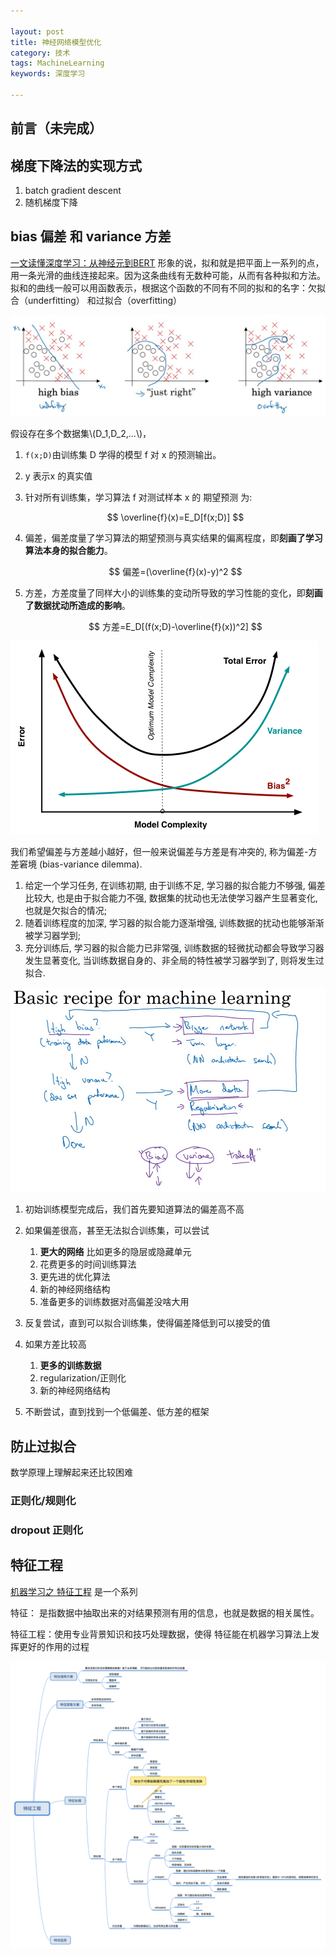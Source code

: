 ```yaml
---

layout: post
title: 神经网络模型优化
category: 技术
tags: MachineLearning
keywords: 深度学习

---
```


<script type="text/javascript" src="http://cdn.mathjax.org/mathjax/latest/MathJax.js?config=default"></script>

## 前言（未完成）

## 梯度下降法的实现方式

1. batch gradient descent
2. 随机梯度下降

## bias 偏差 和 variance 方差

[一文读懂深度学习：从神经元到BERT](https://www.jiqizhixin.com/articles/2019-05-28-5) 形象的说，拟和就是把平面上一系列的点，用一条光滑的曲线连接起来。因为这条曲线有无数种可能，从而有各种拟和方法。拟和的曲线一般可以用函数表示，根据这个函数的不同有不同的拟和的名字：欠拟合（underfitting） 和过拟合（overfitting）

![](/public/upload/machine/bias_variance.jpg)

假设存在多个数据集\\(D\_1,D\_2,...\\)，

1. `f(x;D)`由训练集 D 学得的模型 f 对 x 的预测输出。
2. y 表示x 的真实值
3. 针对所有训练集，学习算法 f 对测试样本 x 的 期望预测 为:

	$$
	\overline{f}(x)=E_D[f(x;D)]
	$$

4. 偏差，偏差度量了学习算法的期望预测与真实结果的偏离程度，即**刻画了学习算法本身的拟合能力**。

	$$
	偏差=(\overline{f}(x)-y)^2
	$$
5. 方差，方差度量了同样大小的训练集的变动所导致的学习性能的变化，即**刻画了数据扰动所造成的影响**。

	$$
	方差=E_D[(f(x;D)-\overline{f}(x))^2]
	$$

![](/public/upload/machine/bias_variance_model_complexity.png)


我们希望偏差与方差越小越好，但一般来说偏差与方差是有冲突的, 称为偏差-方差窘境 (bias-variance dilemma).

1. 给定一个学习任务, 在训练初期, 由于训练不足, 学习器的拟合能力不够强, 偏差比较大, 也是由于拟合能力不强, 数据集的扰动也无法使学习器产生显著变化, 也就是欠拟合的情况;
2. 随着训练程度的加深, 学习器的拟合能力逐渐增强, 训练数据的扰动也能够渐渐被学习器学到;
3. 充分训练后, 学习器的拟合能力已非常强, 训练数据的轻微扰动都会导致学习器发生显著变化, 当训练数据自身的、非全局的特性被学习器学到了, 则将发生过拟合.

![](/public/upload/machine/bias_variance_optimization.jpg)


1. 初始训练模型完成后，我们首先要知道算法的偏差高不高
2. 如果偏差很高，甚至无法拟合训练集，可以尝试

    1. **更大的网络** 比如更多的隐层或隐藏单元
    2. 花费更多的时间训练算法
    3. 更先进的优化算法
    4. 新的神经网络结构
    5. 准备更多的训练数据对高偏差没啥大用
3. 反复尝试，直到可以拟合训练集，使得偏差降低到可以接受的值
4. 如果方差比较高

    1. **更多的训练数据**
    2. regularization/正则化
    3. 新的神经网络结构
5. 不断尝试，直到找到一个低偏差、低方差的框架

## 防止过拟合

数学原理上理解起来还比较困难

### 正则化/规则化

### dropout 正则化

## 特征工程

[机器学习之 特征工程](https://juejin.im/post/5b569edff265da0f7b2f6c65) 是一个系列

特征： 是指数据中抽取出来的对结果预测有用的信息，也就是数据的相关属性。

特征工程：使用专业背景知识和技巧处理数据，使得 特征能在机器学习算法上发挥更好的作用的过程

![](/public/upload/machine/feature_enginering.png)



